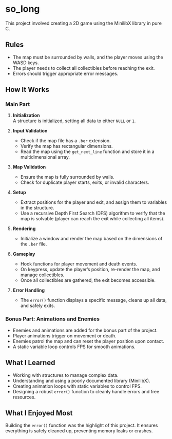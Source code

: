 # so_long

This project involved creating a 2D game using the MinilibX library in pure C.

## Rules

- The map must be surrounded by walls, and the player moves using the WASD keys.  
- The player needs to collect all collectibles before reaching the exit.  
- Errors should trigger appropriate error messages.  

## How It Works

### Main Part
1. **Initialization**  
   A structure is initialized, setting all data to either `NULL` or `1`.  

2. **Input Validation**  
   - Check if the map file has a `.ber` extension.  
   - Verify the map has rectangular dimensions.  
   - Read the map using the `get_next_line` function and store it in a multidimensional array.  

3. **Map Validation**  
   - Ensure the map is fully surrounded by walls.  
   - Check for duplicate player starts, exits, or invalid characters.  

4. **Setup**  
   - Extract positions for the player and exit, and assign them to variables in the structure.  
   - Use a recursive Depth First Search (DFS) algorithm to verify that the map is solvable (player can reach the exit while collecting all items).  

5. **Rendering**  
   - Initialize a window and render the map based on the dimensions of the `.ber` file.  

6. **Gameplay**  
   - Hook functions for player movement and death events.  
   - On keypress, update the player’s position, re-render the map, and manage collectibles.  
   - Once all collectibles are gathered, the exit becomes accessible.  

7. **Error Handling**  
   - The `error()` function displays a specific message, cleans up all data, and safely exits.  

### Bonus Part: Animations and Enemies
- Enemies and animations are added for the bonus part of the project.  
- Player animations trigger on movement or death.  
- Enemies patrol the map and can reset the player position upon contact.  
- A static variable loop controls FPS for smooth animations.

## What I Learned

- Working with structures to manage complex data.  
- Understanding and using a poorly documented library (MinilibX).  
- Creating animation loops with static variables to control FPS.  
- Designing a robust `error()` function to cleanly handle errors and free resources.  

## What I Enjoyed Most

Building the `error()` function was the highlight of this project. It ensures everything is safely cleaned up, preventing memory leaks or crashes.

